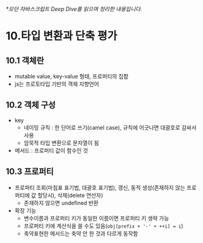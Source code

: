 _\*모던 자바스크립트 Deep Dive를 읽으며 정리한 내용입니다._

# 10.타입 변환과 단축 평가

## 10.1 객체란
- mutable value, key-value 형태, 프로퍼티의 집합
- js는 프로토타입 기반의 객체 지향언어

## 10.2 객체 구성
- key
  - 네이밍 규칙 : 한 단어로 쓰기(camel case), 규칙에 어긋나면 대괄호로 감싸서 사용
  - 암묵적 타입 변환으로 문자열이 됨
- 메서드 : 프로퍼티 값이 함수인 것

## 10.3 프로퍼티
- 프로퍼티 조회(마침표 표기법, 대괄호 표기법), 갱신, 동적 생성(존재하지 않는 프로퍼티에 값 할당시), 삭제(delete 연산자)
  - 존재하지 않으면 undefined 반환
- 확장 기능
  - 변수이름과 프로퍼티 키가 동일한 이름이면 프로퍼티 키 생략 가능
  - 프로퍼티 키에 계산식을 쓸 수도 있음(`obj[prefix + '-' + ++i] = i`)
  - 축약표현한 메서드는 축약 안 한 것과 다르게 동작함
